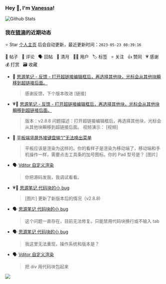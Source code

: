### Hey 👋, I'm [Vanessa](http://vanessa.b3log.org/)!

![Github Stats](https://github-readme-stats.vercel.app/api?username=Vanessa219&show_icons=true)

<!--events start -->

### 我在[链滴](https://ld246.com)的近期动态

⭐️ Star [个人主页](https://github.com/Vanessa219/Vanessa219) 后会自动更新，最近更新时间：`2023-05-23 08:39:16`

📝 帖子 &nbsp; 💬 评论 &nbsp; 🗣 回帖 &nbsp; 🌙 清月 &nbsp; 👨‍💻 用户 &nbsp; 🏷️ 标签 &nbsp; ⭐️ 关注 &nbsp; 👍 赞同 &nbsp; 💗 感谢 &nbsp; 💰 打赏 &nbsp; 🗃 收藏

* 💬 [思源笔记 - 反馈 - 打开超链接编辑框后，再选择其他块，光标会从其他块瞬移到超链接后面。](https://ld246.com/article/1684547777508/comment/1684550824814#comments)

  > 感谢反馈，下个版本改进 [链接]
* 💗📝 [思源笔记 - 反馈 - 打开超链接编辑框后，再选择其他块，光标会从其他块瞬移到超链接后面。](https://ld246.com/article/1684547777508)

  > 版本：v2.8.8 问题描述：打开超链接编辑框后，再选择其他块，光标会从其他块瞬移到超链接后面。 视频演示： [视频]
* 💬 [平板端竖屏外接键盘输“/”无法唤出菜单](https://ld246.com/article/1684415144501/comment/1684546870503#comments)

  > 平板应该是渲染为这样的。你的看样子是渲染为移动端了，移动端和手机操作一样，需要点击工具条的加号图标。你的 Pad 型号是？ [图片]
* 🗣 [Vditor 自定义渲染](https://ld246.com/article/1588412297062/comment/1684375396676#comments)

  > 你把源码发我，我调试看看。
* 💗💬 [思源笔记 代码块的小 bug](https://ld246.com/article/1684031600711/comment/1684221872293#comments)

  > [图片] 更新了新版本后的情况（v2.8.8)
* 🗣 [思源笔记 代码块的小 bug](https://ld246.com/article/1684031600711/comment/1684221872293#comments)

  > 这个问题一直存在，目前无法修复。只能禁用代码块换行或不输入 tab
* 🗣 [思源笔记 代码块的小 bug](https://ld246.com/article/1684031600711/comment/1684161087275#comments)

  > 我这里无法重现，操作系统和版本是？
* 🗣 [Vditor 自定义渲染](https://ld246.com/article/1588412297062/comment/1684157895631#comments)

  > 把 div 用代码块包起来


<!--events end -->

<a title="Hits" target="_blank" href="https://github.com/Vanessa219/Vanessa219"><img src="https://hits.b3log.org/Vanessa219/Vanessa219.svg"></a>
